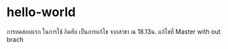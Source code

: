 # hello-world
การทดสอบแรก ในการใช้ กิดฮับ
เป็นการแก้ไข จากสาขา ณ 18.13น.
แก้ไขที่ Master with out brach
